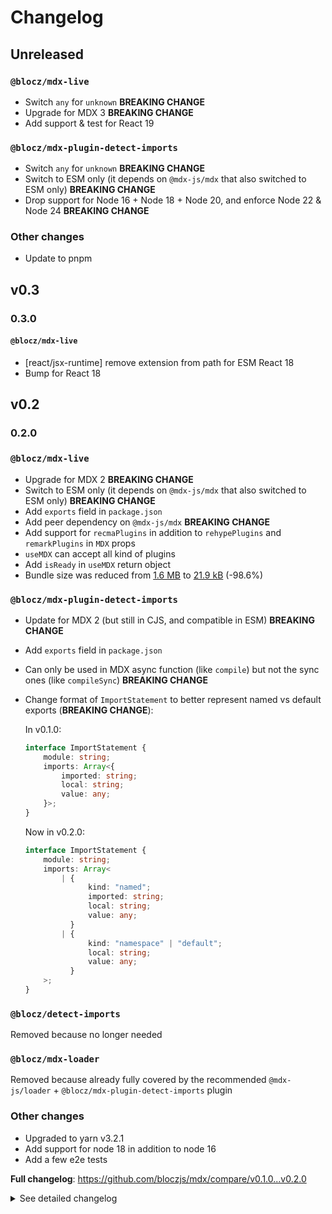 # Changelog

## Unreleased

### `@blocz/mdx-live`

- Switch `any` for `unknown` **BREAKING CHANGE**
- Upgrade for MDX 3 **BREAKING CHANGE**
- Add support & test for React 19

### `@blocz/mdx-plugin-detect-imports`

- Switch `any` for `unknown` **BREAKING CHANGE**
- Switch to ESM only (it depends on `@mdx-js/mdx` that also switched to ESM only) **BREAKING CHANGE**
- Drop support for Node 16 + Node 18 + Node 20, and enforce Node 22 & Node 24 **BREAKING CHANGE**

### Other changes

- Update to pnpm

## v0.3

### 0.3.0

#### `@blocz/mdx-live`

- [react/jsx-runtime] remove extension from path for ESM React 18
- Bump for React 18

## v0.2

### 0.2.0

### `@blocz/mdx-live`

- Upgrade for MDX 2 **BREAKING CHANGE**
- Switch to ESM only (it depends on `@mdx-js/mdx` that also switched to ESM only) **BREAKING CHANGE**
- Add `exports` field in `package.json`
- Add peer dependency on `@mdx-js/mdx` **BREAKING CHANGE**
- Add support for `recmaPlugins` in addition to `rehypePlugins` and `remarkPlugins` in `MDX` props
- `useMDX` can accept all kind of plugins
- Add `isReady` in `useMDX` return object
- Bundle size was reduced from [1.6 MB](https://bundlephobia.com/package/@blocz/mdx-live@0.1.0) to [21.9 kB](https://bundlephobia.com/package/@blocz/mdx-live@0.2.0) (-98.6%)

### `@blocz/mdx-plugin-detect-imports`

- Update for MDX 2 (but still in CJS, and compatible in ESM) **BREAKING CHANGE**
- Add `exports` field in `package.json`
- Can only be used in MDX async function (like `compile`) but not the sync ones (like `compileSync`) **BREAKING CHANGE**
- Change format of `ImportStatement` to better represent named vs default exports (**BREAKING CHANGE**):

    In v0.1.0:

    ```ts
    interface ImportStatement {
        module: string;
        imports: Array<{
            imported: string;
            local: string;
            value: any;
        }>;
    }
    ```

    Now in v0.2.0:

    ```ts
    interface ImportStatement {
        module: string;
        imports: Array<
            | {
                  kind: "named";
                  imported: string;
                  local: string;
                  value: any;
              }
            | {
                  kind: "namespace" | "default";
                  local: string;
                  value: any;
              }
        >;
    }
    ```

### `@blocz/detect-imports`

Removed because no longer needed

### `@blocz/mdx-loader`

Removed because already fully covered by the recommended `@mdx-js/loader` + `@blocz/mdx-plugin-detect-imports` plugin

### Other changes

- Upgraded to yarn v3.2.1
- Add support for node 18 in addition to node 16
- Add a few e2e tests

**Full changelog**: https://github.com/bloczjs/mdx/compare/v0.1.0...v0.2.0

<details>
  <summary>See detailed changelog</summary>

#### 0.2.0-rc.9

- Add types in exports in all packages. See #46

#### 0.2.0-rc.8

- Fix TS issue in `@blocz/mdx-live`. See #44

#### 0.2.0-rc.7

- Fix provider import source in `@blocz/mdx-live`. See #43

#### 0.2.0-rc.6

- Update test/dev packages in #40
- Rollback unist-util-select to 4.0.0 in #41
- Re-include exports fields in scope in the Provider in #42

#### 0.2.0-rc.5

- Re-add imported and fix value for named imports in #39

#### 0.2.0-rc.4

- Use proper loc / position / range in generated AST

#### 0.2.0-rc.3

- switch `@blocz/mdx-plugin-detect-imports` to a mix of CJS + ESM which makes it async
  and so it now cannot be used anymore with `mdx.compileSync`, only `await mdx.compile` **BREAKING CHANGE**
- `@blocz/mdx-plugin-detect-imports` generates a proper AST for the exported variable

#### 0.2.0-rc.2

- Update `microbundle` in https://github.com/bloczjs/mdx/pull/32
- Update GH actions & add support for node 18 in https://github.com/bloczjs/mdx/pull/33
- Mark `@mdx-js/mdx` as peer dependency in https://github.com/bloczjs/mdx/pull/34

**Changelog**: https://github.com/bloczjs/mdx/compare/v0.2.0-rc.1...v0.2.0-rc.2

#### 0.2.0-rc.1

- Update top level README and add a new CONTRIBUTING.md in https://github.com/bloczjs/mdx/pull/22
- Update prettier in https://github.com/bloczjs/mdx/pull/23
- Move top level scripts in https://github.com/bloczjs/mdx/pull/24
- Update various dependencies in https://github.com/bloczjs/mdx/pull/25
- Update package.json's keywords for all repos in https://github.com/bloczjs/mdx/pull/26
- Add tests for `esbuild` in https://github.com/bloczjs/mdx/pull/28
- Add tests for `rollup` in https://github.com/bloczjs/mdx/pull/31

**Changelog**: https://github.com/bloczjs/mdx/compare/v0.2.0-rc...v0.2.0-rc.1

#### 0.2.0-rc.0

Upgrade for MDX 2 in https://github.com/bloczjs/mdx/pull/20:

- `@blocz/mdx-live` (ESM only)
- `@blocz/mdx-plugin-detect-imports` (CJS only)

Remove because no longer required for MDX 2 in https://github.com/bloczjs/mdx/pull/20:

- `@blocz/detect-imports`

Remove because no longer used in https://github.com/bloczjs/mdx/pull/20:

- `@blocz/mdx-loader`

Also:

- minor: regenerate yarn.lock in https://github.com/bloczjs/mdx/pull/19
- minor: upgrade to yarn `v3.2.1` in https://github.com/bloczjs/mdx/pull/20

**Changelog**: https://github.com/bloczjs/mdx/compare/v0.1.0...v0.2.0-rc

</details>
